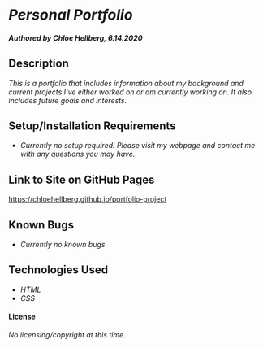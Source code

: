# _Personal Portfolio_

#### _Authored by Chloe Hellberg, 6.14.2020_

## Description

_This is a portfolio that includes information about my background and current projects I've either worked on or am currently working on. It also includes future goals and interests._


## Setup/Installation Requirements
* _Currently no setup required. Please visit my webpage and contact me with any questions you may have._

## Link to Site on GitHub Pages
https://chloehellberg.github.io/portfolio-project


## Known Bugs
* _Currently no known bugs_


## Technologies Used
* _HTML_
* _CSS_

#### License

_No licensing/copyright at this time._


